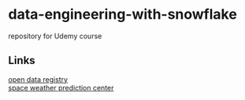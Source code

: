 # data-engineering-with-snowflake
repository for Udemy course

## Links
[open data registry](https://github.com/awslabs/open-data-registry/blob/main/datasets/noaa-space-weather.yaml)   
[space weather prediction center](https://www.swpc.noaa.gov)

